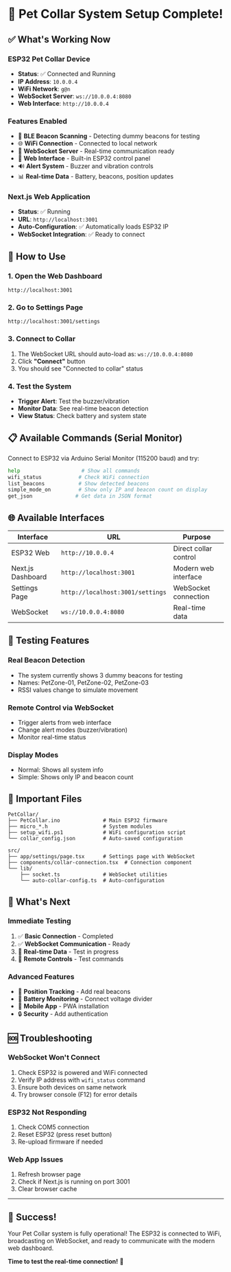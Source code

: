 # 🎉 Pet Collar System Setup Complete!

## ✅ What's Working Now

### ESP32 Pet Collar Device
- **Status**: ✅ Connected and Running
- **IP Address**: `10.0.0.4`
- **WiFi Network**: `g@n`
- **WebSocket Server**: `ws://10.0.0.4:8080`
- **Web Interface**: `http://10.0.0.4`

### Features Enabled
- 📡 **BLE Beacon Scanning** - Detecting dummy beacons for testing
- 🌐 **WiFi Connection** - Connected to local network
- 🔗 **WebSocket Server** - Real-time communication ready
- 📱 **Web Interface** - Built-in ESP32 control panel
- 🔊 **Alert System** - Buzzer and vibration controls
- 📊 **Real-time Data** - Battery, beacons, position updates

### Next.js Web Application
- **Status**: ✅ Running
- **URL**: `http://localhost:3001`
- **Auto-Configuration**: ✅ Automatically loads ESP32 IP
- **WebSocket Integration**: ✅ Ready to connect

## 🔧 How to Use

### 1. Open the Web Dashboard
```
http://localhost:3001
```

### 2. Go to Settings Page
```
http://localhost:3001/settings
```

### 3. Connect to Collar
1. The WebSocket URL should auto-load as: `ws://10.0.0.4:8080`
2. Click **"Connect"** button
3. You should see "Connected to collar" status

### 4. Test the System
- **Trigger Alert**: Test the buzzer/vibration
- **Monitor Data**: See real-time beacon detection
- **View Status**: Check battery and system state

## 📋 Available Commands (Serial Monitor)

Connect to ESP32 via Arduino Serial Monitor (115200 baud) and try:

```bash
help                    # Show all commands
wifi_status            # Check WiFi connection
list_beacons           # Show detected beacons
simple_mode_on         # Show only IP and beacon count on display
get_json              # Get data in JSON format
```

## 🌐 Available Interfaces

| Interface | URL | Purpose |
|-----------|-----|---------|
| ESP32 Web | `http://10.0.0.4` | Direct collar control |
| Next.js Dashboard | `http://localhost:3001` | Modern web interface |
| Settings Page | `http://localhost:3001/settings` | WebSocket connection |
| WebSocket | `ws://10.0.0.4:8080` | Real-time data |

## 🔬 Testing Features

### Real Beacon Detection
- The system currently shows 3 dummy beacons for testing
- Names: PetZone-01, PetZone-02, PetZone-03
- RSSI values change to simulate movement

### Remote Control via WebSocket
- Trigger alerts from web interface
- Change alert modes (buzzer/vibration)
- Monitor real-time status

### Display Modes
- Normal: Shows all system info
- Simple: Shows only IP and beacon count

## 📁 Important Files

```
PetCollar/
├── PetCollar.ino              # Main ESP32 firmware
├── micro_*.h                  # System modules
├── setup_wifi.ps1             # WiFi configuration script
└── collar_config.json         # Auto-saved configuration

src/
├── app/settings/page.tsx      # Settings page with WebSocket
├── components/collar-connection.tsx  # Connection component
└── lib/
    ├── socket.ts              # WebSocket utilities
    └── auto-collar-config.ts  # Auto-configuration
```

## 🎯 What's Next

### Immediate Testing
1. ✅ **Basic Connection** - Completed
2. ✅ **WebSocket Communication** - Ready
3. 🔄 **Real-time Data** - Test in progress
4. 🔄 **Remote Controls** - Test commands

### Advanced Features
- 📍 **Position Tracking** - Add real beacons
- 🔋 **Battery Monitoring** - Connect voltage divider
- 📱 **Mobile App** - PWA installation
- 🔒 **Security** - Add authentication

## 🆘 Troubleshooting

### WebSocket Won't Connect
1. Check ESP32 is powered and WiFi connected
2. Verify IP address with `wifi_status` command
3. Ensure both devices on same network
4. Try browser console (F12) for error details

### ESP32 Not Responding
1. Check COM5 connection
2. Reset ESP32 (press reset button)
3. Re-upload firmware if needed

### Web App Issues
1. Refresh browser page
2. Check if Next.js is running on port 3001
3. Clear browser cache

---

## 🎊 Success!

Your Pet Collar system is fully operational! The ESP32 is connected to WiFi, broadcasting on WebSocket, and ready to communicate with the modern web dashboard.

**Time to test the real-time connection!** 🚀 